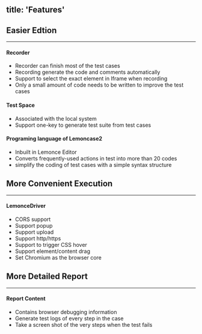 title: 'Features'
---
## Easier Edtion  
---

#### Recorder
- Recorder can finish most of the test cases
- Recording generate the code and comments automatically
- Support to select the exact element in Iframe when recording
- Only a small amount of code needs to be written to improve the test cases


#### Test Space
- Associated with the local system
- Support one-key to generate test suite from test cases


#### Programing language of Lemoncase2
- Inbuilt in Lemonce Editor
- Converts frequently-used actions in test into more than 20 codes
- simplify the coding of test cases with a simple syntax structure


## More Convenient Execution
---

#### LemonceDriver
- CORS support
- Support popup
- Support upload
- Support http/https
- Support to trigger CSS hover
- Support element/content drag
- Set Chromium as the browser core


## More Detailed Report
---

#### Report Content
- Contains browser debugging information
- Generate test logs of every step in the case
- Take a screen shot of the very steps when the test fails